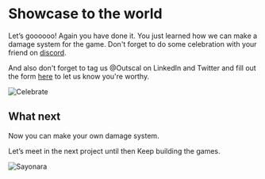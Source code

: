 # Showcase to the world

Let’s goooooo! Again you have done it. You just learned how we can make a damage system for the game. Don't forget to do some celebration with your friend on [discord](https://discord.com/invite/R4hfXhsWjN).

And also don't forget to tag us @Outscal on LinkedIn and Twitter and fill out the form [here](https://airtable.com/shrXGSkgf5NClpoIU) to let us know you're worthy.

![Celebrate](https://media.giphy.com/media/kyLYXonQYYfwYDIeZl/giphy.gif)



## What next

Now you can make your own damage system. 

Let’s meet in the next project until then Keep building the games.

![Sayonara](https://media.giphy.com/media/LONpdPMVlXuf7AFHfv/giphy.gif)
